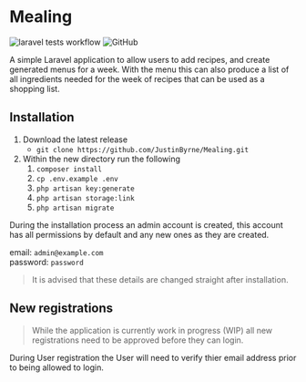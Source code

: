 # Mealing

![laravel tests workflow](https://github.com/JustinByrne/Mealing/actions/workflows/laravel_phpunit.yaml/badge.svg) ![GitHub](https://img.shields.io/github/license/JustinByrne/Mealing)

A simple Laravel application to allow users to add recipes, and create generated menus for a week. With the menu this can also produce a list of all ingredients needed for the week of recipes that can be used as a shopping list.

## Installation

1. Download the latest release
   - `git clone https://github.com/JustinByrne/Mealing.git`
2. Within the new directory run the following
   1. `composer install`
   2. `cp .env.example .env`
   3. `php artisan key:generate`
   4. `php artisan storage:link`
   5. `php artisan migrate`

During the installation process an admin account is created, this account has all permissions by default and any new ones as they are created.

email: `admin@example.com`<br>
password: `password`

> It is advised that these details are changed straight after installation.

## New registrations

> While the application is currently work in progress (WIP) all new registrations need to be approved before they can login.

During User registration the User will need to verify thier email address prior to being allowed to login.

